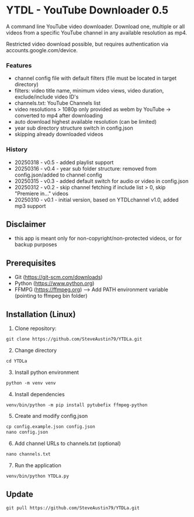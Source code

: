 # YTDL - YouTube Downloader 0.5
A command line YouTube video downloader. Download one, multiple or all videos from a specific YouTube channel in any available resolution as mp4.

Restricted video download possible, but requires authentication via accounts.google.com/device.

### Features
- channel config file with default filters (file must be located in target directory)
- filters: video title name, minimum video views, video duration, exclude/include video ID's 
- channels.txt: YouTube Channels list
- video resolutions > 1080p only provided as webm by YouTube -> converted to mp4 after downloading
- auto download highest available resolution (can be limited)
- year sub directory structure switch in config.json
- skipping already downloaded videos

### History
- 20250318 - v0.5 - added playlist support
- 20250316 - v0.4 - year sub folder structure: removed from config.json/added to channel config 
- 20250315 - v0.3 - added default switch for audio or video in config.json 
- 20250312 - v0.2 - skip channel fetching if include list > 0, skip "Premiere in..." videos
- 20250310 - v0.1 - initial version, based on YTDLchannel v1.0, added mp3 support

## Disclaimer
- this app is meant only for non-copyright/non-protected videos, or for backup purposes

## Prerequisites
- Git (https://git-scm.com/downloads)
- Python (https://www.python.org)
- FFMPG (https://ffmpeg.org) --> Add PATH environment variable (pointing to ffmpeg bin folder)

## Installation (Linux)
1. Clone repository:
```diff
git clone https://github.com/SteveAustin79/YTDLa.git
```
2. Change directory
```diff
cd YTDLa
```
3. Install python environment
```diff
python -m venv venv
```
4. Install dependencies
```diff
venv/bin/python -m pip install pytubefix ffmpeg-python
```
5. Create and modify config.json
```diff
cp config.example.json config.json
nano config.json
```
6. Add channel URLs to channels.txt (optional)
```diff
nano channels.txt
```
7. Run the application
```diff
venv/bin/python YTDLa.py
```

## Update
```diff
git pull https://github.com/SteveAustin79/YTDLa.git
```
